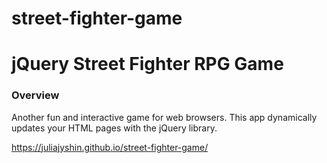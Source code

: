 # street-fighter-game

# jQuery Street Fighter RPG Game

### Overview

Another fun and interactive game for web browsers. This app dynamically updates your HTML pages with the jQuery library.

https://juliajyshin.github.io/street-fighter-game/

